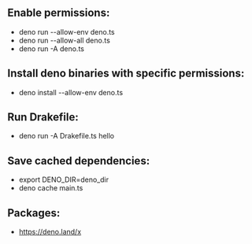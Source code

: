 ## Enable permissions:

- deno run --allow-env deno.ts
- deno run --allow-all deno.ts
- deno run -A deno.ts

## Install deno binaries with specific permissions:

- deno install --allow-env deno.ts

## Run Drakefile:

- deno run -A Drakefile.ts hello

## Save cached dependencies:

- export DENO_DIR=deno_dir
- deno cache main.ts

## Packages:

- https://deno.land/x
